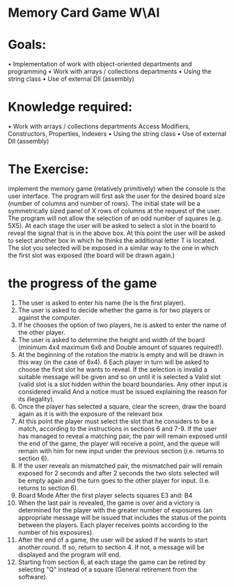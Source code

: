 # Memory Card Game W\AI

# Goals:
• Implementation of work with object-oriented departments and programming
• Work with arrays / collections departments
• Using the string class
• Use of external Dll (assembly)
# Knowledge required:
• Work with arrays / collections departments
Access Modifiers, Constructors, Properties, Indexers
• Using the string class
• Use of external Dll (assembly)

# The Exercise:
implement the memory game (relatively primitively) when the console is the user interface.
The program will first ask the user for the desired board size (number of columns and number of rows).
The initial state will be a symmetrically sized panel of X rows of columns at the request of the user.
The program will not allow the selection of an odd number of squares (e.g. 5X5).
At each stage the user will be asked to select a slot in the board to reveal the signal that is in the above box.
At this point the user will be asked to select another box in which he thinks the additional letter T is located.
The slot you selected will be exposed in a similar way to the one in which the first slot was exposed (the board will be drawn again.)

# the progress of the game
1. The user is asked to enter his name (he is the first player).
2. The user is asked to decide whether the game is for two players or against the computer.
3. If he chooses the option of two players, he is asked to enter the name of the other player.
4. The user is asked to determine the height and width of the board (minimum 4x4 maximum 6x6 and Double amount of squares required!).
5. At the beginning of the rotation the matrix is empty and will be drawn in this way (in the case of 6x4).
6 Each player in turn will be asked to choose the first slot he wants to reveal. If the selection is invalid a suitable message will be given and so on until it is selected a Valid slot (valid slot is a slot hidden within the board boundaries. Any other input is considered invalid And a notice must be issued explaining the reason for its illegality).
7. Once the player has selected a square, clear the screen, draw the board again as it is with the exposure of the relevant box
8. At this point the player must select the slot that he considers to be a match, according to the instructions in sections 6 and 7-9. If the user has managed to reveal a matching pair, the pair will remain exposed until the end of the game, the player will receive a point, and the queue will remain with him for new input under the previous section (i.e. returns to section 6).
10. If the user reveals an mismatched pair, the mismatched pair will remain exposed for 2 seconds and after 2 seconds the two slots selected will be empty again and the turn goes to the other player for input.
(I.e. returns to section 6).
11. Board Mode After the first player selects squares E3 and: B4
12. When the last pair is revealed, the game is over and a victory is determined for the player with the greater number of exposures (an appropriate message will be issued that includes the status of the points between the players. Each player receives points according to the number of his exposures).
13. After the end of a game, the user will be asked if he wants to start another round. If so, return to section 4.
If not, a message will be displayed and the program will end.
14. Starting from section 6, at each stage the game can be retired by selecting "Q" instead of a square
(General retirement from the software).
